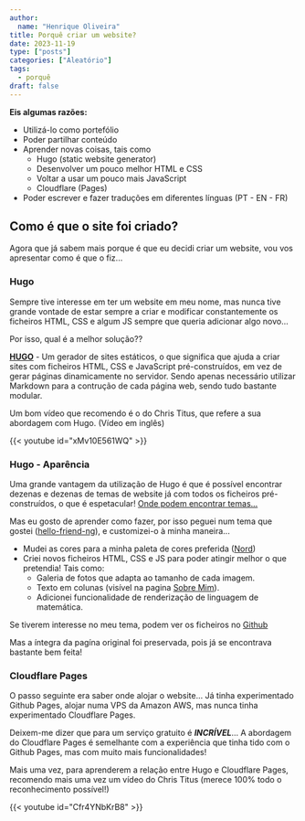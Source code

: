 ```yaml
---
author: 
  name: "Henrique Oliveira"
title: Porquê criar um website?
date: 2023-11-19
type: ["posts"]
categories: ["Aleatório"]
tags:
  - porquê
draft: false
---
```

**Eis algumas razões:**
- Utilizá-lo como portefólio
- Poder partilhar conteúdo
- Aprender novas coisas, tais como
  - Hugo (static website generator)
  - Desenvolver um pouco melhor HTML e CSS
  - Voltar a usar um pouco mais JavaScript
  - Cloudflare (Pages)
- Poder escrever e fazer traduções em diferentes línguas (PT - EN - FR)

## Como é que o site foi criado?
Agora que já sabem mais porque é que eu decidi criar um website, vou vos apresentar como é que o fiz...

### Hugo

Sempre tive interesse em ter um website em meu nome, mas nunca tive grande vontade de estar sempre a criar e modificar constantemente os ficheiros HTML, CSS e algum JS sempre que queria adicionar algo novo...

Por isso, qual é a melhor solução??

[**HUGO**](https://gohugo.io/) - Um gerador de sites estáticos, o que significa que ajuda a criar sites com ficheiros HTML, CSS e JavaScript pré-construídos, em vez de gerar páginas dinamicamente no servidor. Sendo apenas necessário utilizar Markdown para a contrução de cada página web, sendo tudo bastante modular.

Um bom vídeo que recomendo é o do Chris Titus, que refere a sua abordagem com Hugo. (Vídeo em inglês)

{{< youtube id="xMv10E561WQ" >}}

### Hugo - Aparência

Uma grande vantagem da utilização de Hugo é que é possível encontrar dezenas e dezenas de temas de website já com todos os ficheiros pré-construídos, o que é espetacular! [Onde podem encontrar temas...](https://themes.gohugo.io/)

Mas eu gosto de aprender como fazer, por isso peguei num tema que gostei ([hello-friend-ng](https://themes.gohugo.io/themes/hugo-theme-hello-friend-ng/)), e customizei-o à minha maneira...

- Mudei as cores para a minha paleta de cores preferida ([Nord](https://www.nordtheme.com/))
- Criei novos ficheiros HTML, CSS e JS para poder atingir melhor o que pretendia! Tais como:
  - Galeria de fotos que adapta ao tamanho de cada imagem.
  - Texto em colunas (visível na pagina [Sobre Mim](/pt/about/)).
  - Adicionei funcionalidade de renderização de linguagem de matemática.

Se tiverem interesse no meu tema, podem ver os ficheiros no [Github](https://github.com/M0streng0/website)

Mas a íntegra da pagína original foi preservada, pois já se encontrava bastante bem feita!

### Cloudflare Pages

O passo seguinte era saber onde alojar o website... Já tinha experimentado Github Pages, alojar numa VPS da Amazon AWS, mas nunca tinha experimentado Cloudflare Pages.

Deixem-me dizer que para um serviço gratuito é _**INCRÍVEL**_... A abordagem do Cloudflare Pages é semelhante com a experiência que tinha tido com o Github Pages, mas com muito mais funcionalidades!

Mais uma vez, para aprenderem a relação entre Hugo e Cloudflare Pages, recomendo mais uma vez um vídeo do Chris Titus (merece 100% todo o reconhecimento possível!)

{{< youtube id="Cfr4YNbKrB8" >}}